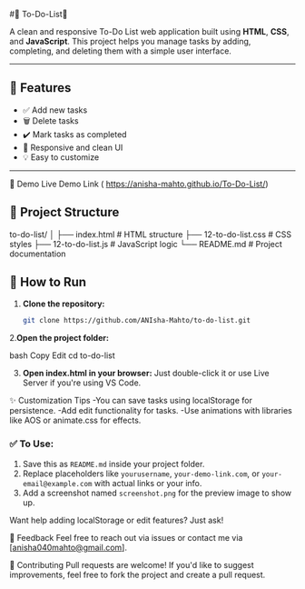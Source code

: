 #📝 To-Do-List📝

A clean and responsive To-Do List web application built using **HTML**, **CSS**, and **JavaScript**. This project helps you manage tasks by adding, completing, and deleting them with a simple user interface.

---

## 🚀 Features

- ✅ Add new tasks
- 🗑️ Delete tasks
- ✔️ Mark tasks as completed
- 🎨 Responsive and clean UI
- 💡 Easy to customize

---


🌟 Demo
Live Demo Link ( https://anisha-mahto.github.io/To-Do-List/)



## 📁 Project Structure
to-do-list/
│
├── index.html # HTML structure
├── 12-to-do-list.css # CSS styles
├── 12-to-do-list.js # JavaScript logic
└── README.md # Project documentation

## 🔧 How to Run

1. **Clone the repository:**
   ```bash
   git clone https://github.com/ANIsha-Mahto/to-do-list.git

2.**Open the project folder:**

bash
Copy
Edit
cd to-do-list

3. **Open index.html in your browser:**
Just double-click it or use Live Server if you're using VS Code.



✨ Customization Tips
      -You can save tasks using localStorage for persistence.
      -Add edit functionality for tasks.
      -Use animations with libraries like AOS or animate.css for effects.


### ✅ To Use:

1. Save this as `README.md` inside your project folder.
2. Replace placeholders like `yourusername`, `your-demo-link.com`, or `your-email@example.com` with actual links or your info.
3. Add a screenshot named `screenshot.png` for the preview image to show up.

Want help adding localStorage or edit features? Just ask!


💬 Feedback
Feel free to reach out via issues or contact me via [anisha040mahto@gmail.com].


🙌 Contributing
Pull requests are welcome! If you'd like to suggest improvements, feel free to fork the project and create a pull request.
